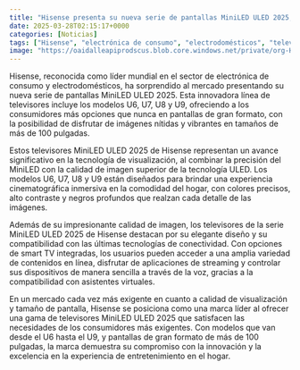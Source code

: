 ```yaml
---
title: "Hisense presenta su nueva serie de pantallas MiniLED ULED 2025, con formatos más grandes"
date: 2025-03-28T02:15:17+0000
categories: [Noticias]
tags: ["Hisense", "electrónica de consumo", "electrodomésticos", "televisores MiniLED ULED 2025", "tecnología de visualización", "smart TV", "asistentes virtuales", "entretenimiento en el hogar."]
image: "https://oaidalleapiprodscus.blob.core.windows.net/private/org-HKmKxpuNw3Y88lm4EBrIPq0n/user-ZwiCXOggLL8ZNNKE2g7rXFmV/img-Us6In1z879faGVR4Lf2izVYI.png?st=2025-03-28T01%3A15%3A16Z&se=2025-03-28T03%3A15%3A16Z&sp=r&sv=2024-08-04&sr=b&rscd=inline&rsct=image/png&skoid=d505667d-d6c1-4a0a-bac7-5c84a87759f8&sktid=a48cca56-e6da-484e-a814-9c849652bcb3&skt=2025-03-27T17%3A38%3A20Z&ske=2025-03-28T17%3A38%3A20Z&sks=b&skv=2024-08-04&sig=dYD2pHI7uXtteHvfksblYMG9A72tvRUSloWNb1mCtKA%3D"
---
```


Hisense, reconocida como líder mundial en el sector de electrónica de consumo y electrodomésticos, ha sorprendido al mercado presentando su nueva serie de pantallas MiniLED ULED 2025. Esta innovadora línea de televisores incluye los modelos U6, U7, U8 y U9, ofreciendo a los consumidores más opciones que nunca en pantallas de gran formato, con la posibilidad de disfrutar de imágenes nítidas y vibrantes en tamaños de más de 100 pulgadas. 

Estos televisores MiniLED ULED 2025 de Hisense representan un avance significativo en la tecnología de visualización, al combinar la precisión del MiniLED con la calidad de imagen superior de la tecnología ULED. Los modelos U6, U7, U8 y U9 están diseñados para brindar una experiencia cinematográfica inmersiva en la comodidad del hogar, con colores precisos, alto contraste y negros profundos que realzan cada detalle de las imágenes.

Además de su impresionante calidad de imagen, los televisores de la serie MiniLED ULED 2025 de Hisense destacan por su elegante diseño y su compatibilidad con las últimas tecnologías de conectividad. Con opciones de smart TV integradas, los usuarios pueden acceder a una amplia variedad de contenidos en línea, disfrutar de aplicaciones de streaming y controlar sus dispositivos de manera sencilla a través de la voz, gracias a la compatibilidad con asistentes virtuales.

En un mercado cada vez más exigente en cuanto a calidad de visualización y tamaño de pantalla, Hisense se posiciona como una marca líder al ofrecer una gama de televisores MiniLED ULED 2025 que satisfacen las necesidades de los consumidores más exigentes. Con modelos que van desde el U6 hasta el U9, y pantallas de gran formato de más de 100 pulgadas, la marca demuestra su compromiso con la innovación y la excelencia en la experiencia de entretenimiento en el hogar.
    